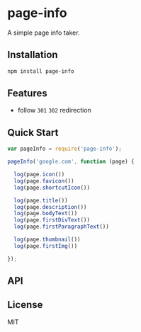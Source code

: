 page-info
==========

A simple page info taker.


## Installation
```bash
npm install page-info
```

## Features
- follow `301` `302` redirection

## Quick Start
```javascript
var pageInfo = require('page-info');

pageInfo('google.com', function (page) {

  log(page.icon())
  log(page.favicon())
  log(page.shortcutIcon())

  log(page.title())
  log(page.description())
  log(page.bodyText())
  log(page.firstDivText())
  log(page.firstParagraphText())

  log(page.thumbnail())
  log(page.firstImg())

});
```


## API

## License

  MIT